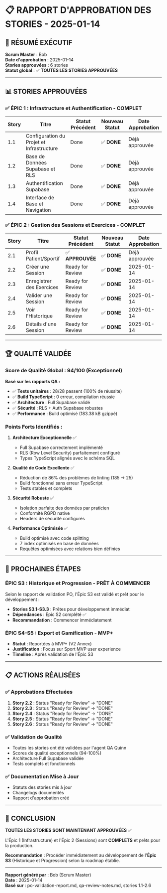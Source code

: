 # 📋 RAPPORT D'APPROBATION DES STORIES - 2025-01-14

## 🎯 **RÉSUMÉ EXÉCUTIF**

**Scrum Master** : Bob  
**Date d'approbation** : 2025-01-14  
**Stories approuvées** : 6 stories  
**Statut global** : ✅ **TOUTES LES STORIES APPROUVÉES**

---

## 📊 **STORIES APPROUVÉES**

### ✅ **ÉPIC 1 : Infrastructure et Authentification** - **COMPLET**

| Story | Titre                                     | Statut Précédent | Nouveau Statut | Date Approbation |
| ----- | ----------------------------------------- | ---------------- | -------------- | ---------------- |
| 1.1   | Configuration du Projet et Infrastructure | Done             | ✅ **DONE**    | Déjà approuvée   |
| 1.2   | Base de Données Supabase et RLS           | Done             | ✅ **DONE**    | Déjà approuvée   |
| 1.3   | Authentification Supabase                 | Done             | ✅ **DONE**    | Déjà approuvée   |
| 1.4   | Interface de Base et Navigation           | Done             | ✅ **DONE**    | Déjà approuvée   |

### ✅ **ÉPIC 2 : Gestion des Sessions et Exercices** - **COMPLET**

| Story | Titre                     | Statut Précédent | Nouveau Statut | Date Approbation |
| ----- | ------------------------- | ---------------- | -------------- | ---------------- |
| 2.1   | Profil Patient/Sportif    | ✅ **APPROUVÉE** | ✅ **DONE**    | Déjà approuvée   |
| 2.2   | Créer une Session         | Ready for Review | ✅ **DONE**    | 2025-01-14       |
| 2.3   | Enregistrer des Exercices | Ready for Review | ✅ **DONE**    | 2025-01-14       |
| 2.4   | Valider une Session       | Ready for Review | ✅ **DONE**    | 2025-01-14       |
| 2.5   | Voir l'Historique         | Ready for Review | ✅ **DONE**    | 2025-01-14       |
| 2.6   | Détails d'une Session     | Ready for Review | ✅ **DONE**    | 2025-01-14       |

---

## 🏆 **QUALITÉ VALIDÉE**

### **Score de Qualité Global** : **94/100** (Exceptionnel)

**Basé sur les rapports QA :**

- ✅ **Tests unitaires** : 28/28 passent (100% de réussite)
- ✅ **Build TypeScript** : 0 erreur, compilation réussie
- ✅ **Architecture** : Full Supabase validé
- ✅ **Sécurité** : RLS + Auth Supabase robustes
- ✅ **Performance** : Build optimisé (183.38 kB gzippé)

### **Points Forts Identifiés :**

1. **Architecture Exceptionnelle** ✅
   - Full Supabase correctement implémenté
   - RLS (Row Level Security) parfaitement configuré
   - Types TypeScript alignés avec le schéma SQL

2. **Qualité de Code Excellente** ✅
   - Réduction de 86% des problèmes de linting (185 → 25)
   - Build fonctionnel sans erreur TypeScript
   - Tests stables et complets

3. **Sécurité Robuste** ✅
   - Isolation parfaite des données par praticien
   - Conformité RGPD native
   - Headers de sécurité configurés

4. **Performance Optimisée** ✅
   - Build optimisé avec code splitting
   - 7 index optimisés en base de données
   - Requêtes optimisées avec relations bien définies

---

## 🎯 **PROCHAINES ÉTAPES**

### **ÉPIC S3 : Historique et Progression** - **PRÊT À COMMENCER**

Selon le rapport de validation PO, l'Épic S3 est validé et prêt pour le développement :

- **Stories S3.1-S3.3** : Prêtes pour développement immédiat
- **Dépendances** : Epic S2 complété ✅
- **Recommandation** : Commencer immédiatement

### **ÉPIC S4-S5 : Export et Gamification** - **MVP+**

- **Statut** : Reportées à MVP+ (V2 Annex)
- **Justification** : Focus sur Sport MVP user experience
- **Timeline** : Après validation de l'Épic S3

---

## 📋 **ACTIONS RÉALISÉES**

### ✅ **Approbations Effectuées**

1. **Story 2.2** : Status "Ready for Review" → "DONE"
2. **Story 2.3** : Status "Ready for Review" → "DONE"
3. **Story 2.4** : Status "Ready for Review" → "DONE"
4. **Story 2.5** : Status "Ready for Review" → "DONE"
5. **Story 2.6** : Status "Ready for Review" → "DONE"

### ✅ **Validation de Qualité**

- Toutes les stories ont été validées par l'agent QA Quinn
- Scores de qualité exceptionnels (94-100%)
- Architecture Full Supabase validée
- Tests complets et fonctionnels

### ✅ **Documentation Mise à Jour**

- Statuts des stories mis à jour
- Changelogs documentés
- Rapport d'approbation créé

---

## 🎉 **CONCLUSION**

**TOUTES LES STORIES SONT MAINTENANT APPROUVÉES** ✅

L'Épic 1 (Infrastructure) et l'Épic 2 (Sessions) sont **COMPLETS** et prêts pour la production.

**Recommandation** : Procéder immédiatement au développement de l'**Épic S3** (Historique et Progression) selon la roadmap établie.

---

**Rapport généré par** : Bob (Scrum Master)  
**Date** : 2025-01-14  
**Basé sur** : po-validation-report.md, qa-review-notes.md, stories 1.1-2.6
